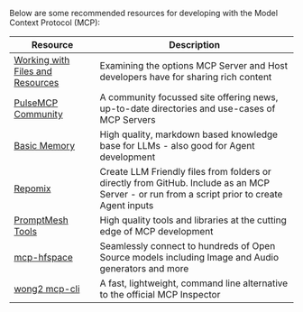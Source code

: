 Below are some recommended resources for developing with the Model Context Protocol (MCP):

| Resource | Description |
|---|----|
| [Working with Files and Resources](https://llmindset.co.uk/posts/2025/01/mcp-files-resources-part1/) | Examining the options MCP Server and Host developers have for sharing rich content |
| [PulseMCP Community](https://www.pulsemcp.com/) | A community focussed site offering news, up-to-date directories and use-cases of MCP Servers |
| [Basic Memory](https://memory.basicmachines.co/docs/introduction) | High quality, markdown based knowledge base for LLMs - also good for Agent development | 
| [Repomix](https://repomix.com/guide/) | Create LLM Friendly files from folders or directly from GitHub. Include as an MCP Server - or run from a script prior to create Agent inputs | 
| [PromptMesh Tools](https://promptmesh.io/) | High quality tools and libraries at the cutting edge of MCP development |
| [mcp-hfspace](https://github.com/evalstate/mcp-hfspace) | Seamlessly connect to hundreds of Open Source models including Image and Audio generators and more |
| [wong2 mcp-cli](https://github.com/wong2/mcp-cli) | A fast, lightweight, command line alternative to the official MCP Inspector |
